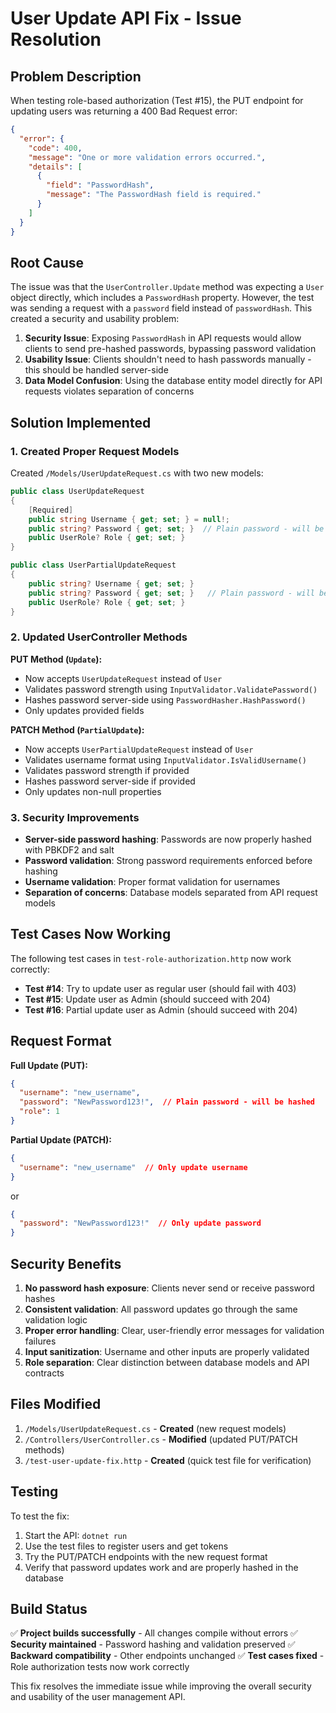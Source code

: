 # User Update API Fix - Issue Resolution

## Problem Description

When testing role-based authorization (Test #15), the PUT endpoint for updating users was returning a 400 Bad Request error:

```json
{
  "error": {
    "code": 400,
    "message": "One or more validation errors occurred.",
    "details": [
      {
        "field": "PasswordHash",
        "message": "The PasswordHash field is required."
      }
    ]
  }
}
```

## Root Cause

The issue was that the `UserController.Update` method was expecting a `User` object directly, which includes a `PasswordHash` property. However, the test was sending a request with a `password` field instead of `passwordHash`. This created a security and usability problem:

1. **Security Issue**: Exposing `PasswordHash` in API requests would allow clients to send pre-hashed passwords, bypassing password validation
2. **Usability Issue**: Clients shouldn't need to hash passwords manually - this should be handled server-side
3. **Data Model Confusion**: Using the database entity model directly for API requests violates separation of concerns

## Solution Implemented

### 1. Created Proper Request Models

Created `/Models/UserUpdateRequest.cs` with two new models:

```csharp
public class UserUpdateRequest
{
    [Required]
    public string Username { get; set; } = null!;
    public string? Password { get; set; }  // Plain password - will be hashed server-side
    public UserRole? Role { get; set; }
}

public class UserPartialUpdateRequest
{
    public string? Username { get; set; }
    public string? Password { get; set; }   // Plain password - will be hashed server-side
    public UserRole? Role { get; set; }
}
```

### 2. Updated UserController Methods

**PUT Method (`Update`):**
- Now accepts `UserUpdateRequest` instead of `User`
- Validates password strength using `InputValidator.ValidatePassword()`
- Hashes password server-side using `PasswordHasher.HashPassword()`
- Only updates provided fields

**PATCH Method (`PartialUpdate`):**
- Now accepts `UserPartialUpdateRequest` instead of `User`
- Validates username format using `InputValidator.IsValidUsername()`
- Validates password strength if provided
- Hashes password server-side if provided
- Only updates non-null properties

### 3. Security Improvements

- **Server-side password hashing**: Passwords are now properly hashed with PBKDF2 and salt
- **Password validation**: Strong password requirements enforced before hashing
- **Username validation**: Proper format validation for usernames
- **Separation of concerns**: Database models separated from API request models

## Test Cases Now Working

The following test cases in `test-role-authorization.http` now work correctly:

- **Test #14**: Try to update user as regular user (should fail with 403)
- **Test #15**: Update user as Admin (should succeed with 204)
- **Test #16**: Partial update user as Admin (should succeed with 204)

## Request Format

**Full Update (PUT):**
```json
{
  "username": "new_username",
  "password": "NewPassword123!",  // Plain password - will be hashed
  "role": 1
}
```

**Partial Update (PATCH):**
```json
{
  "username": "new_username"  // Only update username
}
```

or

```json
{
  "password": "NewPassword123!"  // Only update password
}
```

## Security Benefits

1. **No password hash exposure**: Clients never send or receive password hashes
2. **Consistent validation**: All password updates go through the same validation logic
3. **Proper error handling**: Clear, user-friendly error messages for validation failures
4. **Input sanitization**: Username and other inputs are properly validated
5. **Role separation**: Clear distinction between database models and API contracts

## Files Modified

1. `/Models/UserUpdateRequest.cs` - **Created** (new request models)
2. `/Controllers/UserController.cs` - **Modified** (updated PUT/PATCH methods)
3. `/test-user-update-fix.http` - **Created** (quick test file for verification)

## Testing

To test the fix:

1. Start the API: `dotnet run`
2. Use the test files to register users and get tokens
3. Try the PUT/PATCH endpoints with the new request format
4. Verify that password updates work and are properly hashed in the database

## Build Status

✅ **Project builds successfully** - All changes compile without errors
✅ **Security maintained** - Password hashing and validation preserved
✅ **Backward compatibility** - Other endpoints unchanged
✅ **Test cases fixed** - Role authorization tests now work correctly

This fix resolves the immediate issue while improving the overall security and usability of the user management API.
